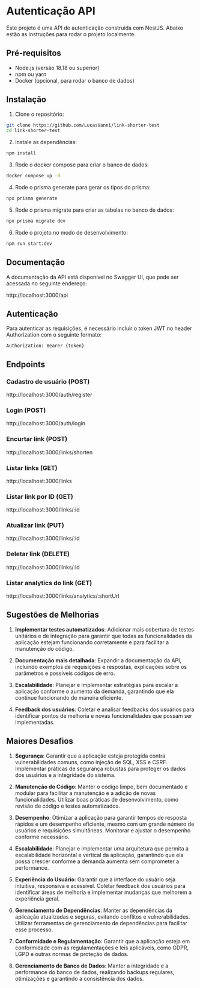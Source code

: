# Autenticação API

Este projeto é uma API de autenticação construída com NestJS. Abaixo estão as instruções para rodar o projeto localmente.

## Pré-requisitos

- Node.js (versão 18.18 ou superior)
- npm ou yarn
- Docker (opcional, para rodar o banco de dados)

## Instalação

1. Clone o repositório:

```bash
git clone https://github.com/LucasVanni/link-shorter-test
cd link-shorter-test
```

2. Instale as dependências:

```bash
npm install
```

3. Rode o docker compose para criar o banco de dados:

```bash
docker compose up -d
```

4. Rode o prisma generate para gerar os tipos do prisma:

```bash
npx prisma generate
```

5. Rode o prisma migrate para criar as tabelas no banco de dados:

```bash
npx prisma migrate dev
```

6. Rode o projeto no modo de desenvolvimento:

```bash
npm run start:dev
```

## Documentação

A documentação da API está disponível no Swagger UI, que pode ser acessada no seguinte endereço:

http://localhost:3000/api

## Autenticação

Para autenticar as requisições, é necessário incluir o token JWT no header Authorization com o seguinte formato:

```
Authorization: Bearer {token}
```

## Endpoints

### Cadastro de usuário (POST)

http://localhost:3000/auth/register

### Login (POST)

http://localhost:3000/auth/login

### Encurtar link (POST)

http://localhost:3000/links/shorten

### Listar links (GET)

http://localhost:3000/links

### Listar link por ID (GET)

http://localhost:3000/links/:id

### Atualizar link (PUT)

http://localhost:3000/links/:id

### Deletar link (DELETE)

http://localhost:3000/links/:id

### Listar analytics do link (GET)

http://localhost:3000/links/analytics/:shortUrl

## Sugestões de Melhorias

1. **Implementar testes automatizados**: Adicionar mais cobertura de testes unitários e de integração para garantir que todas as funcionalidades da aplicação estejam funcionando corretamente e para facilitar a manutenção do código.

2. **Documentação mais detalhada**: Expandir a documentação da API, incluindo exemplos de requisições e respostas, explicações sobre os parâmetros e possíveis códigos de erro.

3. **Escalabilidade**: Planejar e implementar estratégias para escalar a aplicação conforme o aumento da demanda, garantindo que ela continue funcionando de maneira eficiente.

4. **Feedback dos usuários**: Coletar e analisar feedbacks dos usuários para identificar pontos de melhoria e novas funcionalidades que possam ser implementadas.

## Maiores Desafios

1. **Segurança**: Garantir que a aplicação esteja protegida contra vulnerabilidades comuns, como injeção de SQL, XSS e CSRF. Implementar práticas de segurança robustas para proteger os dados dos usuários e a integridade do sistema.

2. **Manutenção do Código**: Manter o código limpo, bem documentado e modular para facilitar a manutenção e a adição de novas funcionalidades. Utilizar boas práticas de desenvolvimento, como revisão de código e testes automatizados.

3. **Desempenho**: Otimizar a aplicação para garantir tempos de resposta rápidos e um desempenho eficiente, mesmo com um grande número de usuários e requisições simultâneas. Monitorar e ajustar o desempenho conforme necessário.

4. **Escalabilidade**: Planejar e implementar uma arquitetura que permita a escalabilidade horizontal e vertical da aplicação, garantindo que ela possa crescer conforme a demanda aumenta sem comprometer a performance.

5. **Experiência do Usuário**: Garantir que a interface do usuário seja intuitiva, responsiva e acessível. Coletar feedback dos usuários para identificar áreas de melhoria e implementar mudanças que melhorem a experiência geral.

6. **Gerenciamento de Dependências**: Manter as dependências da aplicação atualizadas e seguras, evitando conflitos e vulnerabilidades. Utilizar ferramentas de gerenciamento de dependências para facilitar esse processo.

7. **Conformidade e Regulamentação**: Garantir que a aplicação esteja em conformidade com as regulamentações e leis aplicáveis, como GDPR, LGPD e outras normas de proteção de dados.

8. **Gerenciamento de Banco de Dados**: Manter a integridade e a performance do banco de dados, realizando backups regulares, otimizações e garantindo a consistência dos dados.
